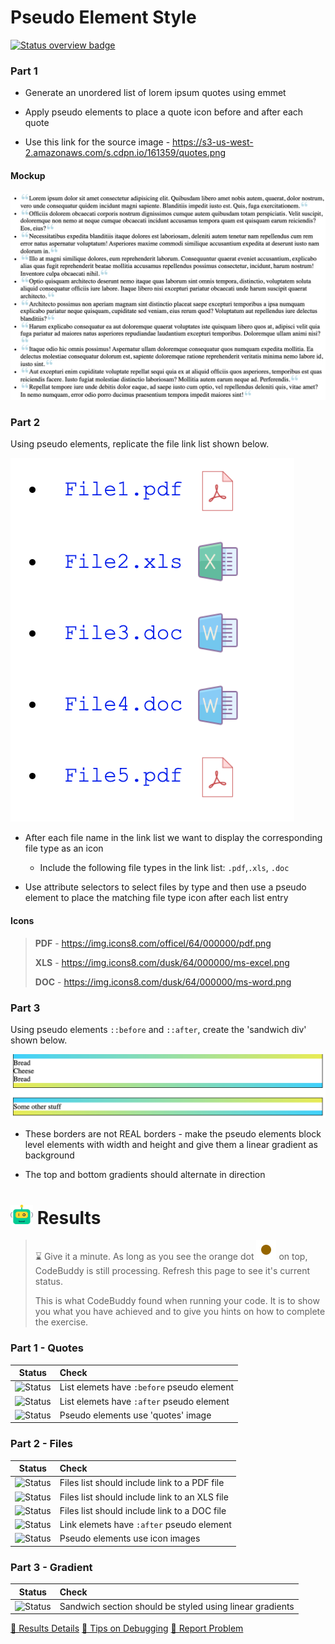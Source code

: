 # Pseudo Element Style
[![Status overview badge](../../blob/badges/.github/badges/main/badge.svg)](#-results)


### Part 1

- Generate an unordered list of lorem ipsum quotes using emmet

- Apply pseudo elements to place a quote icon before and after each quote

- Use this link for the source image - https://s3-us-west-2.amazonaws.com/s.cdpn.io/161359/quotes.png

#### Mockup

![part-1](images/part-1.png)

### Part 2

Using pseudo elements, replicate the file link list shown below.

![part-2](images/part-2.png)

- After each file name in the link list we want to display the corresponding file type as an icon
  - Include the following file types in the link list: `.pdf`,`.xls`, `.doc` 

- Use attribute selectors to select files by type and then use a pseudo element to place the matching file type icon after each list entry

#### Icons

> **PDF** - https://img.icons8.com/officel/64/000000/pdf.png
>
> **XLS** - https://img.icons8.com/dusk/64/000000/ms-excel.png
>
> **DOC** - https://img.icons8.com/dusk/64/000000/ms-word.png

### Part 3

Using pseudo elements `::before` and `::after`, create the 'sandwich div' shown below.

![part-3](images/part-3.png)

- These borders are not REAL borders - make the pseudo elements block level elements with width and height and give them a linear gradient as background

- The top and bottom gradients should alternate in direction

[//]: # (autograding info start)
# <img src="https://github.com/DCI-EdTech/autograding-setup/raw/main/assets/bot-large.svg" alt="" data-canonical-src="https://github.com/DCI-EdTech/autograding-setup/raw/main/assets/bot-large.svg" height="31" /> Results
> ⌛ Give it a minute. As long as you see the orange dot ![processing](https://raw.githubusercontent.com/DCI-EdTech/autograding-setup/main/assets/processing.svg) on top, CodeBuddy is still processing. Refresh this page to see it's current status.
>
> This is what CodeBuddy found when running your code. It is to show you what you have achieved and to give you hints on how to complete the exercise.


### Part 1 - Quotes

|                 Status                  | Check                                                                                    |
| :-------------------------------------: | :--------------------------------------------------------------------------------------- |
| ![Status](../../blob/badges/.github/badges/main/status0.svg) | List elemets have `:before` pseudo element |
| ![Status](../../blob/badges/.github/badges/main/status1.svg) | List elemets have `:after` pseudo element |
| ![Status](../../blob/badges/.github/badges/main/status2.svg) | Pseudo elements use 'quotes' image |

### Part 2 - Files

|                 Status                  | Check                                                                                    |
| :-------------------------------------: | :--------------------------------------------------------------------------------------- |
| ![Status](../../blob/badges/.github/badges/main/status3.svg) | Files list should include link to a PDF file |
| ![Status](../../blob/badges/.github/badges/main/status4.svg) | Files list should include link to an XLS file |
| ![Status](../../blob/badges/.github/badges/main/status5.svg) | Files list should include link to a DOC file |
| ![Status](../../blob/badges/.github/badges/main/status6.svg) | Link elemets have `:after` pseudo element |
| ![Status](../../blob/badges/.github/badges/main/status7.svg) | Pseudo elements use icon images |

### Part 3 - Gradient

|                 Status                  | Check                                                                                    |
| :-------------------------------------: | :--------------------------------------------------------------------------------------- |
| ![Status](../../blob/badges/.github/badges/main/status8.svg) | Sandwich section should be styled using linear gradients |



[🔬 Results Details](../../actions)
[🐞 Tips on Debugging](https://github.com/DCI-EdTech/autograding-setup/wiki/How-to-work-with-CodeBuddy)
[📢 Report Problem](https://docs.google.com/forms/d/e/1FAIpQLSfS8wPh6bCMTLF2wmjiE5_UhPiOEnubEwwPLN_M8zTCjx5qbg/viewform?usp=pp_url&entry.652569746=UIB-UI-UX-pseudo-element-style)


[//]: # (autograding info end)